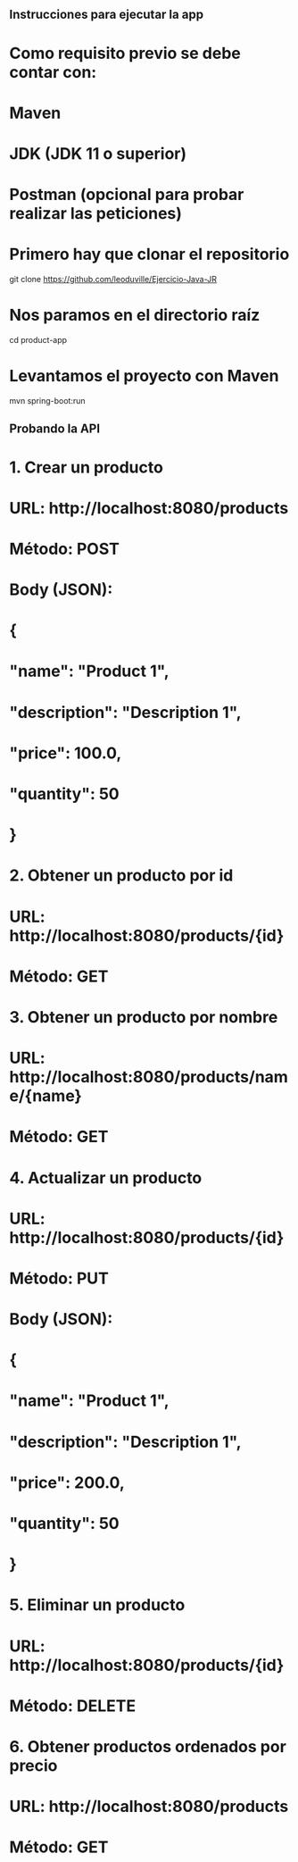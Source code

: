 ## Instrucciones para ejecutar la app

# Como requisito previo se debe contar con:
  # Maven
  # JDK (JDK 11 o superior)
  # Postman (opcional para probar realizar las peticiones)

# Primero hay que clonar el repositorio

git clone https://github.com/leoduville/Ejercicio-Java-JR

# Nos paramos en el directorio raíz

cd product-app

# Levantamos el proyecto con Maven

mvn spring-boot:run

## Probando la API

# 1. Crear un producto
  
  # URL: http://localhost:8080/products
  # Método: POST
  # Body (JSON): 
  # {
  #   "name": "Product 1",
  #   "description": "Description 1",
  #   "price": 100.0,
  #   "quantity": 50
  # }

# 2. Obtener un producto por id
  
  # URL: http://localhost:8080/products/{id}
  # Método: GET

# 3. Obtener un producto por nombre
  
  # URL: http://localhost:8080/products/name/{name}
  # Método: GET

# 4. Actualizar un producto
  
  # URL: http://localhost:8080/products/{id}
  # Método: PUT
  # Body (JSON): 
  # {
  #   "name": "Product 1",
  #   "description": "Description 1",
  #   "price": 200.0,
  #   "quantity": 50
  # }

# 5. Eliminar un producto
  
  # URL: http://localhost:8080/products/{id}
  # Método: DELETE

# 6. Obtener productos ordenados por precio
  
  # URL: http://localhost:8080/products
  # Método: GET


